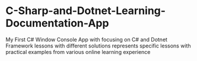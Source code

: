 # C-Sharp-and-Dotnet-Learning-Documentation-App
My First C# Window Console App with focusing on C# and Dotnet Framework lessons with different solutions represents specific lessons with practical examples from various online learning experience

